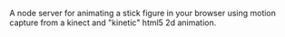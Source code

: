 A node server for animating a stick figure in your browser using motion capture from a kinect and "kinetic" html5 2d animation.